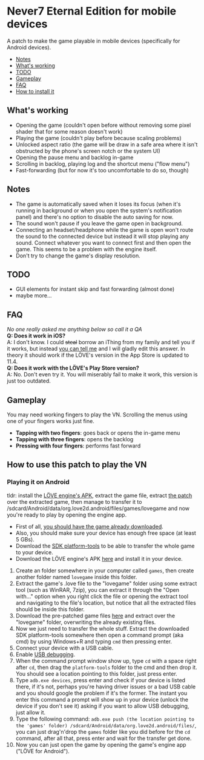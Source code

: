 # Never7 Eternal Edition for mobile devices
A patch to make the game playable in mobile devices (specifically for Android devices).
* [Notes](#notes)
* [What's working](#whats-working)
* [TODO](#todo)
* [Gameplay](#gameplay)
* [FAQ](#faq)
* [How to install it](#how-to-use-this-patch-to-play-the-vn)
## What's working
* Opening the game (couldn't open before without removing some pixel shader that for some reason doesn't work)
* Playing the game (couldn't play before because scaling problems)
* Unlocked aspect ratio (the game will be draw in a safe area where it isn't obstructed by the phone's screen notch or the system UI)
* Opening the pause menu and backlog in-game
* Scrolling in backlog, playing log and the shortcut menu ("flow menu")
* Fast-forwarding (but for now it's too uncomfortable to do so, though)
## Notes
* The game is automatically saved when it loses its focus (when it's running in background or when you open the system's notification panel) and there's no option to disable the auto saving for now.
* The sound won't pause if you leave the game open in background.
* Connecting an headset/headphone while the game is open won't route the sound to the connected device but instead it will stop playing any sound. Connect whatever you want to connect first and then open the game. This seems to be a problem with the engine itself.
* Don't try to change the game's display resolution. 
## TODO
* GUI elements for instant skip and fast forwarding (almost done)
* maybe more... 
## FAQ
*No one really asked me anything below so call it a QA*  
**Q: Does it work in iOS?**  
A: I don't know. I could ~~steal~~ borrow an iThing from my family and tell you if it works, but instead [you can tell me](https://www.reddit.com/message/compose/?to=nightdavisao) and I will gladly edit this answer. In theory it should work if the LÖVE's version in the App Store is updated to 11.4.  
**Q: Does it work with the LÖVE's Play Store version?**  
A: No. Don't even try it. You will miserably fail to make it work, this version is just too outdated.
## Gameplay
You may need working fingers to play the VN. Scrolling the menus using one of your fingers works just fine. 
* **Tapping with two fingers**: goes back or opens the in-game menu 
* **Tapping with three fingers**: opens the backlog  
* **Pressing with four fingers**: performs fast forward  
## How to use this patch to play the VN
### Playing it on Android
tldr: install the [LÖVE engine's APK](https://github.com/love2d/love/releases/download/11.4/love-11.4-android.apk), extract the game file, extract [the patch](https://github.com/Nightdavisao/N7EternalMobile/releases/download/v0.1/patch_foda.zip) over the extracted game, then manage to transfer it to /sdcard/Android/data/org.love2d.android/files/games/lovegame and now you're ready to play by opening the engine app.
* First of all, [you should have the game already downloaded](https://www.mediafire.com/file/nshjldhr3zzm760/n7e.love/file).
* Also, you should make sure your device has enough free space (at least 5 GBs).  
* Download the [SDK platform-tools](https://developer.android.com/studio/releases/platform-tools) to be able to transfer the whole game to your device. 
* Download the LÖVE engine's APK [here](https://github.com/love2d/love/releases/download/11.4/love-11.4-android.apk) and install it in your device.
1. Create an folder somewhere in your computer called `games`, then create another folder named `lovegame` inside this folder.
2. Extract the game's .love file to the "lovegame" folder using some extract tool (such as WinRAR, 7zip), you can extract it through the "Open with..." option when you right click the file or opening the extract tool and navigating to the file's location, but notice that all the extracted files should be inside this folder.
3. Download the pre-patched game files [here](https://github.com/Nightdavisao/N7EternalMobile/releases/download/v0.1/patch_foda.zip) and extract over the "lovegame" folder, overwriting the already existing files.
4. Now we just need to transfer the whole stuff. Extract the downloaded SDK platform-tools somewhere then open a command prompt (aka cmd) by using Windows+R and typing `cmd` then pressing enter.
6. Connect your device with a USB cable.
7. Enable [USB debugging](https://developer.android.com/studio/debug/dev-options).
8. When the command prompt window show up, type `cd` with a space right after `cd`, then drag the `platform-tools` folder to the cmd and then drop it. You should see a location pointing to this folder, just press enter.
9. Type `adb.exe devices`, press enter and check if your device is listed there, if it's not, perhaps you're having driver issues or a bad USB cable and you should google the problem if it's the former. The instant you enter this command a prompt will show up in your device (unlock the device if you don't see it) asking if you want to allow USB debugging, just allow it.
10. Type the following command: `adb.exe push (the location pointing to the 'games' folder) /sdcard/Android/data/org.love2d.android/files/`, you can just drag'n'drop the `games` folder like you did before for the `cd` command, after all that, press enter and wait for the transfer get done.
11. Now you can just open the game by opening the game's engine app ("LÖVE for Android").
